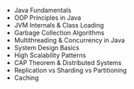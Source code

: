 - Java Fundamentals
- OOP Principles in Java
- JVM Internals & Class Loading
- Garbage Collection Algorithms
- Multithreading & Concurrency in Java
- System Design Basics
- High Scalability Patterns
- CAP Theorem & Distributed Systems
- Replication vs Sharding vs Partitioning
- Caching